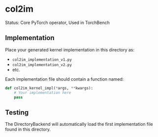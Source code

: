 # col2im

Status: Core PyTorch operator, Used in TorchBench

## Implementation

Place your generated kernel implementation in this directory as:
- `col2im_implementation_v1.py`
- `col2im_implementation_v2.py`
- etc.

Each implementation file should contain a function named:
```python
def col2im_kernel_impl(*args, **kwargs):
    # Your implementation here
    pass
```

## Testing

The DirectoryBackend will automatically load the first implementation file found in this directory.
